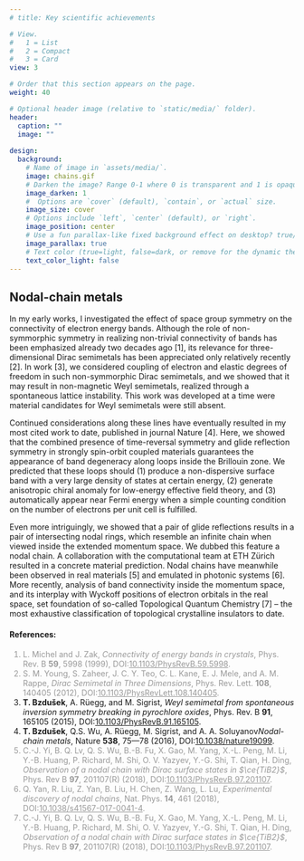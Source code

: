 ```yaml
---
# title: Key scientific achievements

# View.
#   1 = List
#   2 = Compact
#   3 = Card
view: 3

# Order that this section appears on the page.
weight: 40

# Optional header image (relative to `static/media/` folder).
header:
  caption: ""
  image: ""
  
design:
  background:
    # Name of image in `assets/media/`.
    image: chains.gif
    # Darken the image? Range 0-1 where 0 is transparent and 1 is opaque.
    image_darken: 1
    #  Options are `cover` (default), `contain`, or `actual` size.
    image_size: cover
    # Options include `left`, `center` (default), or `right`.
    image_position: center
    # Use a fun parallax-like fixed background effect on desktop? true/false
    image_parallax: true
    # Text color (true=light, false=dark, or remove for the dynamic theme color).
    text_color_light: false
---
```

<section>
  <h2>Nodal-chain metals</h2>
  <p>In my early works, I investigated the effect of space group symmetry on the connectivity of electron energy bands. Although the role of non-symmorphic symmetry in realizing non-trivial connectivity of bands has been emphasized already two decades ago [1], its relevance for three-dimensional Dirac semimetals has been appreciated only relatively recently [2]. In work [3], we considered coupling of electron and elastic degrees of freedom in such non-symmorphic Dirac semimetals, and we showed that it may result in non-magnetic Weyl semimetals, realized through a spontaneous lattice instability. This work was developed at a time were material candidates for Weyl semimetals were still absent.</p>
  <p>Continued considerations along these lines have eventually resulted in my most cited work to date, published in journal Nature [4]. Here, we showed that the combined presence of time-reversal symmetry and glide reflection symmetry in strongly spin-orbit coupled materials guarantees the appearance of band degeneracy along loops inside the Brillouin zone. We predicted that these loops should (1) produce a non-dispersive surface band with a very large density of states at certain energy, (2) generate anisotropic chiral anomaly for low-energy effective field theory, and (3) automatically appear near Fermi energy when a simple counting condition on the number of electrons per unit cell is fulfilled.</p>
  <p>Even more intriguingly, we showed that a pair of glide reflections results in a pair of intersecting nodal rings, which resemble an infinite chain when viewed inside the extended momentum space. We dubbed this feature a nodal chain. A collaboration with the computational team at ETH Zürich resulted in a concrete material prediction. Nodal chains have meanwhile been observed in real materials [5] and emulated in photonic systems [6]. More recently, analysis of band connectivity inside the momentum space, and its interplay with Wyckoff positions of electron orbitals in the real space, set foundation of so-called Topological Quantum Chemistry [7] – the most exhaustive classification of topological crystalline insulators to date.
</p>
  <h4>References:</h4>
  <ol>
    <font color="#999999"><li> L. Michel and J. Zak, <i>Connectivity of energy bands in crystals</i>, Phys. Rev. B <b>59</b>, 5998 (1999), DOI:<a href="https://doi.org/10.1103/PhysRevB.59.5998" target="_blank" style="color:inherit">10.1103/PhysRevB.59.5998</a>.</li></font>
    <font color="#999999"><li> S. M. Young, S. Zaheer, J. C. Y. Teo, C. L. Kane, E. J. Mele, and A. M. Rappe, <i>Dirac Semimetal in Three Dimensions</i>, Phys. Rev. Lett. <b>108</b>, 140405 (2012), DOI:<a href="https://doi.org/10.1103/PhysRevLett.108.140405" target="_blank" style="color:inherit">10.1103/PhysRevLett.108.140405</a>.</li></font>
    <li> <b>T. Bzdušek</b>, A. Rüegg, and M. Sigrist, <i>Weyl semimetal from spontaneous inversion symmetry breaking in pyrochlore oxides</i>, Phys. Rev. B <b>91</b>, 165105 (2015), DOI:<a href="https://doi.org/10.1103/PhysRevB.91.165105" target="_blank">10.1103/PhysRevB.91.165105</a>.</li>
    <li> <b>T. Bzdušek</b>, Q.S. Wu, A. Rüegg, M. Sigrist, and A. A. Soluyanov<i>Nodal-chain metals</i>, Nature <b>538</b>, 75—78 (2016), DOI:<a href="https://doi.org/10.1038/nature19099" target="_blank">10.1038/nature19099</a>. </li>
  <font color="#999999"><li> C.-J. Yi, B. Q. Lv, Q. S. Wu, B.-B. Fu, X. Gao, M. Yang, X.-L. Peng, M. Li, Y.-B. Huang, P. Richard, M. Shi, O. V. Yazyev, Y.-G. Shi, T. Qian, H. Ding, <i>Observation of a nodal chain with Dirac surface states in $\ce{TiB2}$</i>, Phys. Rev B <b>97</b>, 201107(R) (2018), DOI:<a href="https://doi.org/10.1103/PhysRevB.97.201107" target="_blank" style="color:inherit">10.1103/PhysRevB.97.201107</a>. </li></font>
  <font color="#999999"><li> Q. Yan, R. Liu, Z. Yan, B. Liu, H. Chen, Z. Wang, L. Lu, <i>Experimental discovery of nodal chains</i>, Nat. Phys. <b>14</b>, 461 (2018), DOI:<a href="https://doi.org/10.1103/10.1038/s41567-017-0041-4" target="_blank" style="color:inherit">10.1038/s41567-017-0041-4</a>. </li></font>
  <font color="#999999"><li> C.-J. Yi, B. Q. Lv, Q. S. Wu, B.-B. Fu, X. Gao, M. Yang, X.-L. Peng, M. Li, Y.-B. Huang, P. Richard, M. Shi, O. V. Yazyev, Y.-G. Shi, T. Qian, H. Ding, <i>Observation of a nodal chain with Dirac surface states in $\ce{TiB2}$</i>, Phys. Rev B <b>97</b>, 201107(R) (2018), DOI:<a href="https://doi.org/10.1103/PhysRevB.97.201107" target="_blank" style="color:inherit">10.1103/PhysRevB.97.201107</a>. </li></font>
  </ol>
</section>
<br>
<br>
